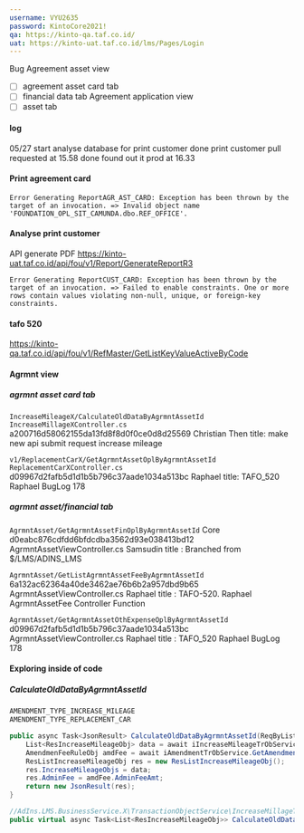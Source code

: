 ```yaml
---
username: VYU2635
password: KintoCore2021!
qa: https://kinto-qa.taf.co.id/
uat: https://kinto-uat.taf.co.id/lms/Pages/Login
---
```


Bug
Agreement asset view
- [ ] agreement asset card tab
- [ ] financial data tab
Agreement application view
- [ ] asset tab

#### log
05/27 start analyse database for print customer
done print customer pull requested at 15.58
done found out it prod at 16.33

#### Print agreement card
```
Error Generating ReportAGR_AST_CARD: Exception has been thrown by the target of an invocation. => Invalid object name 'FOUNDATION_OPL_SIT_CAMUNDA.dbo.REF_OFFICE'.
```
#### Analyse print customer
API generate PDF https://kinto-uat.taf.co.id/api/fou/v1/Report/GenerateReportR3
```
Error Generating ReportCUST_CARD: Exception has been thrown by the target of an invocation. => Failed to enable constraints. One or more rows contain values violating non-null, unique, or foreign-key constraints.
```

#### tafo 520
https://kinto-qa.taf.co.id/api/fou/v1/RefMaster/GetListKeyValueActiveByCode


#### Agrmnt view
##### agrmnt asset card tab
`IncreaseMileageX/CalculateOldDataByAgrmntAssetId`
`IncreaseMillageXController.cs`
a200716d58062155da13fd8f8d0f0ce0d8d25569
Christian Then
title: make new api submit request increase mileage

`v1/ReplacementCarX/GetAgrmntAssetOplByAgrmntAssetId`
`ReplacementCarXController.cs`
d09967d2fafb5d1d1b5b796c37aade1034a513bc
Raphael
title: TAFO_520 Raphael BugLog 178

##### agrmnt asset/financial tab

`AgrmntAsset/GetAgrmntAssetFinOplByAgrmntAssetId`
Core
d0eabc876cdfdd6bfdcdba3562d93e038413bd12
AgrmntAssetViewController.cs
Samsudin
title : Branched from $/LMS/ADINS_LMS


`AgrmntAsset/GetListAgrmntAssetFeeByAgrmntAssetId`
6a132ac62364a40de3462ae76b6b2a957dbd9b65
AgrmntAssetViewController.cs
Raphael
title : TAFO-520. Raphael AgrmntAssetFee Controller Function

`AgrmntAsset/GetAgrmntAssetOthExpenseOplByAgrmntAssetId`
d09967d2fafb5d1d1b5b796c37aade1034a513bc
AgrmntAssetViewController.cs
Raphael
title : TAFO_520 Raphael BugLog 178

#### Exploring inside of code
##### CalculateOldDataByAgrmntAssetId
```cs
AMENDMENT_TYPE_INCREASE_MILEAGE
AMENDMENT_TYPE_REPLACEMENT_CAR

public async Task<JsonResult> CalculateOldDataByAgrmntAssetId(ReqByListId req){
    List<ResIncreaseMileageObj> data = await iIncreaseMileageTrObService.CalculateOldDataByAgrmntAssetId(req.ListId);
    AmendmenFeeRuleObj amdFee = await iAmendmentTrObService.GetAmendmentFeeRuleObjByAmendmentTypeAndCurrCode(LMSXCommonConstant.AMENDMENT_TYPE_REPLACEMENT_CAR, "IDR");
    ResListIncreaseMileageObj res = new ResListIncreaseMileageObj();
    res.IncreaseMileageObjs = data;
    res.AdminFee = amdFee.AdminFeeAmt;
    return new JsonResult(res);
}

//AdIns.LMS.BusinessService.X\TransactionObjectService\IncreaseMillageTrObService.cs
public virtual async Task<List<ResIncreaseMileageObj>> CalculateOldDataByAgrmntAssetId(List<long> agrmntAssetId)
```
